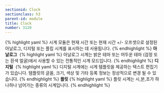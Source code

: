 ```yaml
---
sectionid: Clock
sectionclass: h3
parent-id: module
title: Clock
number: 3120
---
```

{% highlight yaml %}
시계 모듈은 현재 시간 또는 현재 시간 +/- 오프셋으로 설정된 아날로그, 디지털 또는 플립 시계를 표시하는 데 사용됩니다.
{% endhighlight %}
__아날로그__ 
{% highlight yaml %}
아날로그 시계는 밝은 테마 또는 어두운 테마 (검정 또는 흰색 얼굴)에서 사용할 수 있는 전통적인 시계 모드입니다.
{% endhighlight %}
__디지털__ 
{% highlight yaml %}
디지털 시계에는 시계 템플릿을 제공하는 텍스트 편집기가 있습니다. 템플릿의 글꼴, 크기, 색상 및 기타 등록 정보는 정상적으로 변경 될 수 있습니다.
{% endhighlight %}
__플릿__
{% highlight yaml %}
플릿 시계는 시,분,초가 하나하나 넘어가는 종류의 시계입니다.
{% endhighlight %}
